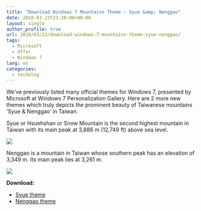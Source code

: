 ```yaml
---
title: "Download Windows 7 Mountains Theme – Syue &amp; Nenggao"
date: 2010-03-23T23:28:00+00:00
layout: single
author_profile: true
url: 2010/03/23/download-windows-7-mountains-theme-syue-nenggao/
tags:
  - Microsoft
  - Offer
  - Windows 7
lang: en
categories: 
  - techblog
---
```

We’ve previously listed many official themes for Windows 7, presented by Microsoft at Windows 7 Personalization Gallery. Here are 2 more new themes which truly depicts the prominent beauty of Taiwanese mountains ‘Syue & Nenggao’ in Taiwan.

Syue or Hsuehshan or Snow Mountain is the second highest mountain in Taiwan with its main peak at 3,886 m (12,749 ft) above sea level.

[![](http://3.bp.blogspot.com/_vaUVXcmC3OI/S6lHCuDvoHI/AAAAAAAABZc/OwDOuA5hS44/s400/SyueMountain.jpg)](http://3.bp.blogspot.com/_vaUVXcmC3OI/S6lHCuDvoHI/AAAAAAAABZc/OwDOuA5hS44/s1600-h/SyueMountain.jpg)

Nenggao is a mountain in Taiwan whose southern peak has an elevation of 3,349 m. Its main peak lies at 3,261 m.

[![](http://3.bp.blogspot.com/_vaUVXcmC3OI/S6lHC-NgSGI/AAAAAAAABZg/0wrx20oU7ME/s400/NenggaoMountain.jpg)](http://3.bp.blogspot.com/_vaUVXcmC3OI/S6lHC-NgSGI/AAAAAAAABZg/0wrx20oU7ME/s1600-h/NenggaoMountain.jpg)

**Download:**

* [Syue theme](http://download.microsoft.com/download/8/E/8/8e83741e-87f3-497e-9587-cfeea6e39d06/Syue%20Mountain.themepack)
* [Nenggao theme](http://download.microsoft.com/download/0/5/d/05DD688A-F482-4882-A54B-8007DA42D492/NengGaoMountain.themepack)